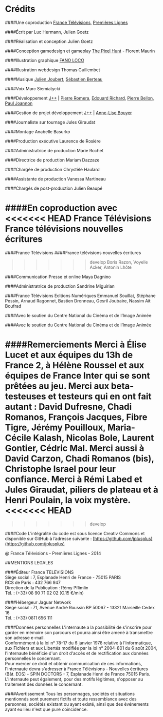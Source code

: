 # Crédits

####Une coproduction 
[France Télévisions](http://www.francetelevisions.fr), [Premières Lignes](http://pltv.fr)


####Écrit par
Luc Hermann, Julien Goetz


####Réalisation et conception
Julien Goetz


####Conception gamedesign et gameplay
[The Pixel Hunt](http://thepixelhunt.com) - Florent Maurin


####Illustration graphique
[FANO LOCO](http://fanoloco.blogspot.fr)


####Illustration webdesign
Thomas Guillembet


####Musique
[Julien Joubert](https://soundcloud.com/s-berteau-j-joubert/sets/jeu-dinfluences), [Sébastien Berteau](https://soundcloud.com/s-berteau-j-joubert/sets/jeu-dinfluences)


####Voix
Marc Siemiatycki


####Développement
[J++](http://berlin.jplusplus.org/) | [Pierre Romera](https://twitter.com/Pirhoo), [Edouard Richard](https://twitter.com/vied12), [Pierre Bellon](https://twitter.com/Toutenrab), [Paul Joannon](https://twitter.com/pauljoannon)

####Gestion de projet développement
[J++](http://berlin.jplusplus.org/) | [Anne-Lise Bouyer](https://twitter.com/annelisebouyer)


####Journaliste sur tournage 
Jules Giraudat

####Montage
Anabelle Basurko

####Production exécutive
Laurence de Rosière

####Administratrice de production 
Marie Rochet

####Directrice de production
Mariam Dazzaze

####Chargée de production
Chrystèle Haulard

####Assistante de production
Vanessa Martineau

####Chargés de post-production
Julien Beaupé


####En coproduction avec
<<<<<<< HEAD
**France Télévisions**
**France télévisions nouvelles écritures**
=======
####France Télévisions
####France télévisions nouvelles écritures
>>>>>>> develop
Boris Razon, Voyelle Acker, Antonin Lhôte

####Communication Presse et online
Maya Dagnino

####Administratrice de production
Sandrine Miguirian

####France Télévisions Editions Numériques
Emmanuel Souillat, Stéphane Pessin, Arnaud Ragonnet, Bastien Dronneau, Gesril Joubaire, Nassim Ait Boufrad


####Avec le soutien du 
Centre National du Cinéma et de l’Image Animée


####Avec le soutien du 
Centre National du Cinéma et de l’Image Animée

####Remerciements
Merci à Élise Lucet et aux équipes du 13h de France 2, à Hélène Roussel et aux équipes de France Inter qui se sont prêtées au jeu. Merci aux beta-testeuses et testeurs qui en ont fait autant : David Dufresne, Chadi Romanos, François Jacques, Fibre Tigre, Jérémy Pouilloux, Maria-Cécile Kalash, Nicolas Bole, Laurent Gontier, Cédric Mal. Merci aussi à David Carzon, Chadi Romanos (bis), Christophe Israel pour leur confiance. Merci à Rémi Labed et Jules Giraudat, piliers de plateau et à Henri Poulain, la voix mystère.
<<<<<<< HEAD
=======

>>>>>>> develop

####Code
L’intégralité du code est sous licence Creativ Commons et disponible sur GitHub à l’adresse suivante : [https://github.com/jplusplus](https://github.com/jplusplus)

@ France Télévisions - Premières Lignes - 2014


##MENTIONS LEGALES

####Éditeur
France TELEVISIONS  
Siège social : 7, Esplanade Henri de France - 75015 PARIS  
RCS de Paris : 432 766 947  
Direction de la Publication : Rémy Pflimlin  
Tél. : (+33) 08 90 71 02 02 (O.15 €/min)

####Hébergeur
Jaguar Network  
Siège social : 71, Avenue André Roussin BP 50067 - 13321 Marseille Cedex 16  
Tél. : (+33) 0811 656 111

####Données personnelles
L'internaute a la possibilité de s'inscrire pour garder en mémoire son parcours et pourra ainsi être amené à transmettre son adresse e-mail.  
Conformément à la loi n° 78-17 du 6 janvier 1978 relative à l'Informatique, aux Fichiers et aux Libertés modifiée par la loi n° 2004-801 du 6 août 2004, l'internaute bénéficie d'un droit d'accès et de rectification aux données personnelles le concernant.  
Pour exercer ce droit et obtenir communication de ces informations, l'internaute devra s'adresser à France Télévisions - Nouvelles écritures (Bât. EOS) - SPIN DOCTORS - 7, Esplanade Henri de France 75015 Paris.  
L'internaute peut également, pour des motifs légitimes, s'opposer au traitement des données le concernant.

####Avertissement
Tous les personnages, sociétés et situations mentionnés sont purement fictifs et toute ressemblance avec des personnes, sociétés existant ou ayant existé, ainsi que des événements ayant eu lieu n'est que pure coincidence.
 